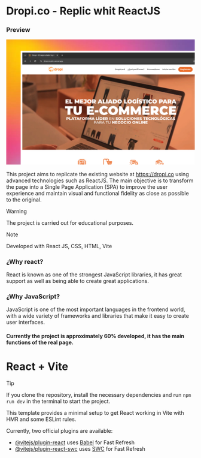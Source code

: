 
# Dropi.co - Replic whit ReactJS

### Preview
![Dropie.co](public/img/Dropies.png)

This project aims to replicate the existing website at https://dropi.co using advanced technologies such as ReactJS. The main objective is to transform the page into a Single Page Application (SPA) to improve the user experience and maintain visual and functional fidelity as close as possible to the original.

>[!WARNING]
>The project is carried out for educational purposes.

>[!NOTE]
>Developed with React JS, CSS, HTML, Vite

### ¿Why react?
React is known as one of the strongest JavaScript libraries, it has great support as well as being able to create great applications.

### ¿Why JavaScript?
JavaScript is one of the most important languages in the frontend world, with a wide variety of frameworks and libraries that make it easy to create user interfaces.


#### Currently the project is approximately 60% developed, it has the main functions of the real page.

# React + Vite

>[!TIP]
>If you clone the repository, install the necessary dependencies and run `npm run dev` in the terminal to start the project.

This template provides a minimal setup to get React working in Vite with HMR and some ESLint rules.

Currently, two official plugins are available:

- [@vitejs/plugin-react](https://github.com/vitejs/vite-plugin-react/blob/main/packages/plugin-react/README.md) uses [Babel](https://babeljs.io/) for Fast Refresh
- [@vitejs/plugin-react-swc](https://github.com/vitejs/vite-plugin-react-swc) uses [SWC](https://swc.rs/) for Fast Refresh
